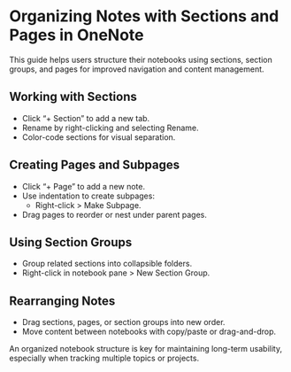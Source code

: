 # Organizing Notes with Sections and Pages in OneNote

This guide helps users structure their notebooks using sections, section groups, and pages for improved navigation and content management.

## Working with Sections

- Click “+ Section” to add a new tab.
- Rename by right-clicking and selecting Rename.
- Color-code sections for visual separation.

## Creating Pages and Subpages

- Click “+ Page” to add a new note.
- Use indentation to create subpages:
  - Right-click > Make Subpage.
- Drag pages to reorder or nest under parent pages.

## Using Section Groups

- Group related sections into collapsible folders.
- Right-click in notebook pane > New Section Group.

## Rearranging Notes

- Drag sections, pages, or section groups into new order.
- Move content between notebooks with copy/paste or drag-and-drop.

An organized notebook structure is key for maintaining long-term usability, especially when tracking multiple topics or projects.
